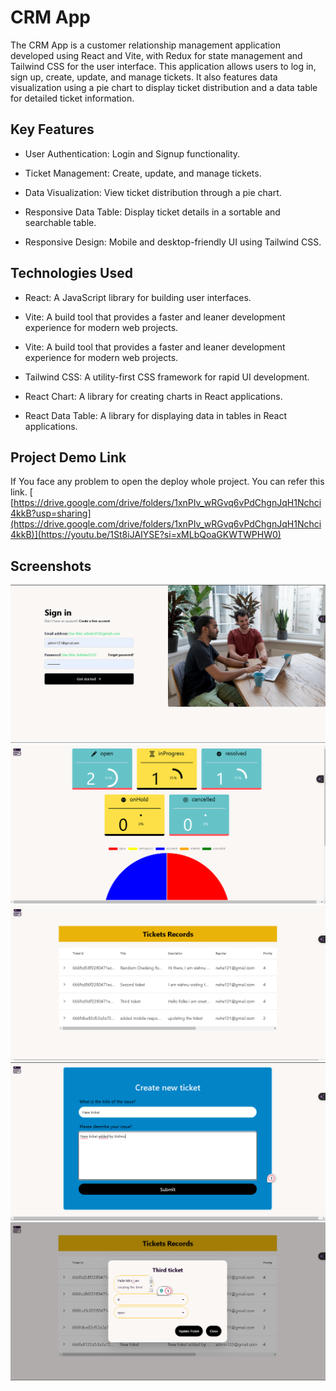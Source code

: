 
# CRM App

The CRM App is a customer relationship management application developed using React and Vite, with Redux for state management and Tailwind CSS for the user interface. This application allows users to log in, sign up, create, update, and manage tickets. It also features data visualization using a pie chart to display ticket distribution and a data table for detailed ticket information.






## Key Features

- User Authentication: Login and Signup functionality.

- Ticket Management: Create, update, and manage tickets.

- Data Visualization: View ticket distribution through a pie chart.

- Responsive Data Table: Display ticket details in a sortable and searchable table.

- Responsive Design: Mobile and desktop-friendly UI using Tailwind CSS.





## Technologies Used


- React: A JavaScript library for building user interfaces.

- Vite: A build tool that provides a faster and leaner development experience for modern web projects.

- Vite: A build tool that provides a faster and leaner development experience for modern web projects.

- Tailwind CSS: A utility-first CSS framework for rapid UI development. 

- React Chart: A library for creating charts in React applications.
 
- React Data Table: A library for displaying data in tables in React applications.


## Project Demo Link

If You face any problem to open the deploy whole project. You can refer this link. 
[
[https://drive.google.com/drive/folders/1xnPIv_wRGvq6vPdChgnJqH1Nchci4kkB?usp=sharing](https://drive.google.com/drive/folders/1xnPIv_wRGvq6vPdChgnJqH1Nchci4kkB)](https://youtu.be/1St8iJAIYSE?si=xMLbQoaGKWTWPHW0)
## Screenshots

![App Screenshot](./src/assets/c1.png)
![App Screenshot](./src/assets/c2.png)
![App Screenshot](./src/assets/c3.png)
![App Screenshot](./src/assets/c4.png)
![App Screenshot](./src/assets/c5.png)

